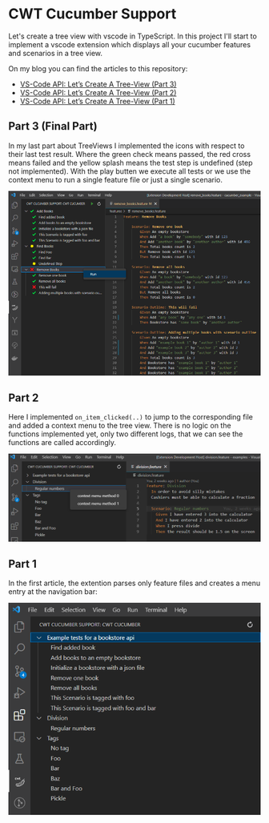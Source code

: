# CWT Cucumber Support

Let's create a tree view with vscode in TypeScript. In this project I'll start to implement a vscode extension which displays all your cucumber features and scenarios in a tree view.
  
On my blog you can find the articles to this repository:
-  <a href="https://www.codingwiththomas.com/blog/typescript-vs-code-api-lets-create-a-tree-view-part-3" target="_blank">VS-Code API: Let’s Create A Tree-View (Part 3)</a> 
-  <a href="https://www.codingwiththomas.com/blog/typescript-vs-code-api-lets-create-a-tree-view-part-2" target="_blank">VS-Code API: Let’s Create A Tree-View (Part 2)</a> 
-  <a href="https://www.codingwiththomas.com/blog/typescript-vs-code-api-lets-create-a-tree-view-part-1" target="_blank">VS-Code API: Let’s Create A Tree-View (Part 1)</a> 

## Part 3 (Final Part)
In my last part about TreeViews I implemented the icons with respect to their last test result. Where the green check means passed, the red cross means failed and the yellow splash means the test step is undefined (step not implemented). With the play butten we execute all tests or we use the context menu to run a single feature file or just a single scenario.

![final result](img/final_example.png)


## Part 2 
Here I implemented `on_item_clicked(..)` to jump to the corresponding file and added a context menu to the tree view. There is no logic on the functions implemented yet, only two different logs, that we can see the functions are called accordingly. 

![context menu example](img/context_menu.png)

## Part 1
In the first article, the extention parses only feature files and creates a menu entry at the navigation bar: 

![tree view example](img/tree_view.png)

